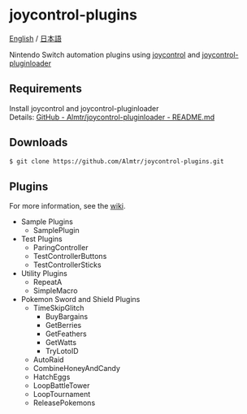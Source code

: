 # joycontrol-plugins

[English](./README.md) / [日本語](./README_ja.md)

Nintendo Switch automation plugins using [joycontrol](https://github.com/mart1nro/joycontrol) and [joycontrol-pluginloader](https://github.com/Almtr/joycontrol-pluginloader)

## Requirements

Install joycontrol and joycontrol-pluginloader  
Details: [GitHub - Almtr/joycontrol-pluginloader - README.md](https://github.com/Almtr/joycontrol-pluginloader/blob/master/README.md)

## Downloads

```sh
$ git clone https://github.com/Almtr/joycontrol-plugins.git
```

## Plugins

For more information, see the [wiki](https://github.com/Almtr/joycontrol-plugins/wiki).

- Sample Plugins
    - SamplePlugin
- Test Plugins
    - ParingController
    - TestControllerButtons
    - TestControllerSticks
- Utility Plugins
    - RepeatA
    - SimpleMacro
- Pokemon Sword and Shield Plugins
    - TimeSkipGlitch
        - BuyBargains
        - GetBerries
        - GetFeathers
        - GetWatts
        - TryLotoID
    - AutoRaid
    - CombineHoneyAndCandy
    - HatchEggs
    - LoopBattleTower
    - LoopTournament
    - ReleasePokemons
